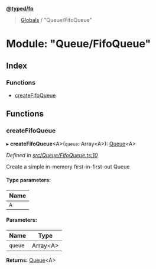 **[@typed/fp](../README.md)**

> [Globals](../globals.md) / "Queue/FifoQueue"

# Module: "Queue/FifoQueue"

## Index

### Functions

* [createFifoQueue](_queue_fifoqueue_.md#createfifoqueue)

## Functions

### createFifoQueue

▸ **createFifoQueue**\<A>(`queue`: Array\<A>): [Queue](../interfaces/_queue_queue_.queue.md)\<A>

*Defined in [src/Queue/FifoQueue.ts:10](https://github.com/TylorS/typed-fp/blob/6ccb290/src/Queue/FifoQueue.ts#L10)*

Create a simple in-memory first-in-first-out Queue

#### Type parameters:

Name |
------ |
`A` |

#### Parameters:

Name | Type |
------ | ------ |
`queue` | Array\<A> |

**Returns:** [Queue](../interfaces/_queue_queue_.queue.md)\<A>
